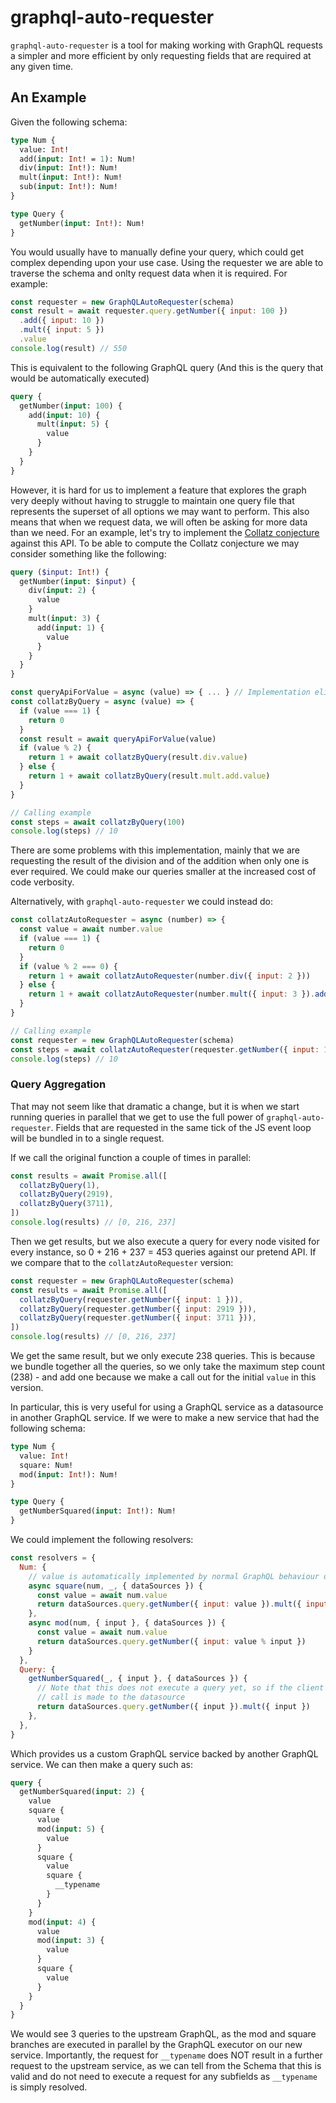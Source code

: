 # graphql-auto-requester

`graphql-auto-requester` is a tool for making working with GraphQL requests a simpler and more efficient by only
requesting fields that are required at any given time.

## An Example

Given the following schema:

```graphql
type Num {
  value: Int!
  add(input: Int! = 1): Num!
  div(input: Int!): Num!
  mult(input: Int!): Num!
  sub(input: Int!): Num!
}

type Query {
  getNumber(input: Int!): Num!
}
```

You would usually have to manually define your query, which could get complex depending upon your use case. Using the
requester we are able to traverse the schema and onlty request data when it is required. For example:

```js
const requester = new GraphQLAutoRequester(schema)
const result = await requester.query.getNumber({ input: 100 })
  .add({ input: 10 })
  .mult({ input: 5 })
  .value
console.log(result) // 550
```

This is equivalent to the following GraphQL query (And this is the query that would be automatically executed)
```graphql
query {
  getNumber(input: 100) {
    add(input: 10) {
      mult(input: 5) {
        value
      }
    }
  }
}
```

However, it is hard for us to implement a feature that explores the graph very deeply without having to struggle to
maintain one query file that represents the superset of all options we may want to perform. This also means that when we
request data, we will often be asking for more data than we need. For an example, let's try to implement the [Collatz
conjecture](https://en.wikipedia.org/wiki/Collatz_conjecture) against this API. To be able to compute the Collatz
conjecture we may consider something like the following:
```graphql
query ($input: Int!) {
  getNumber(input: $input) {
    div(input: 2) {
      value
    }
    mult(input: 3) {
      add(input: 1) {
        value
      }
    }
  }
}
```
```js
const queryApiForValue = async (value) => { ... } // Implementation elided
const collatzByQuery = async (value) => {
  if (value === 1) {
    return 0
  }
  const result = await queryApiForValue(value)
  if (value % 2) {
    return 1 + await collatzByQuery(result.div.value)
  } else {
    return 1 + await collatzByQuery(result.mult.add.value)
  }
}

// Calling example
const steps = await collatzByQuery(100)
console.log(steps) // 10
```
There are some problems with this implementation, mainly that we are requesting the result of the division and of the
addition when only one is ever required. We could make our queries smaller at the increased cost of code verbosity.

Alternatively, with `graphql-auto-requester` we could instead do:
```js
const collatzAutoRequester = async (number) => {
  const value = await number.value
  if (value === 1) {
    return 0
  }
  if (value % 2 === 0) {
    return 1 + await collatzAutoRequester(number.div({ input: 2 }))
  } else {
    return 1 + await collatzAutoRequester(number.mult({ input: 3 }).add({ input: 1 }))
  }
}

// Calling example
const requester = new GraphQLAutoRequester(schema)
const steps = await collatzAutoRequester(requester.getNumber({ input: 100 }))
console.log(steps) // 10
```

### Query Aggregation
That may not seem like that dramatic a change, but it is when we start running queries in parallel that we get to use
the full power of `graphql-auto-requester`. Fields that are requested in the same tick of the JS event loop will be
bundled in to a single request.

If we call the original function a couple of times in parallel:
```js
const results = await Promise.all([
  collatzByQuery(1),
  collatzByQuery(2919),
  collatzByQuery(3711),
])
console.log(results) // [0, 216, 237]
```
Then we get results, but we also execute a query for every node visited for every instance, so 0 + 216 + 237 = 453
queries against our pretend API. If we compare that to the `collatzAutoRequester` version:

```js
const requester = new GraphQLAutoRequester(schema)
const results = await Promise.all([
  collatzByQuery(requester.getNumber({ input: 1 })),
  collatzByQuery(requester.getNumber({ input: 2919 })),
  collatzByQuery(requester.getNumber({ input: 3711 })),
])
console.log(results) // [0, 216, 237]
```
We get the same result, but we only execute 238 queries. This is because we bundle together all the queries, so we only
take the maximum step count (238) - and add one because we make a call out for the initial `value` in this version.

In particular, this is very useful for using a GraphQL service as a datasource in another GraphQL service. If we were
to make a new service that had the following schema:
```graphql
type Num {
  value: Int!
  square: Num!
  mod(input: Int!): Num!
}

type Query {
  getNumberSquared(input: Int!): Num!
}
```

We could implement the following resolvers:
```js
const resolvers = {
  Num: {
    // value is automatically implemented by normal GraphQL behaviour of looking on the parent for properties
    async square(num, _, { dataSources }) {
      const value = await num.value
      return dataSources.query.getNumber({ input: value }).mult({ input: value })
    },
    async mod(num, { input }, { dataSources }) {
      const value = await num.value
      return dataSources.query.getNumber({ input: value % input })
    }
  },
  Query: {
    getNumberSquared(_, { input }, { dataSources }) {
      // Note that this does not execute a query yet, so if the client does not select any fields that use this, no
      // call is made to the datasource
      return dataSources.query.getNumber({ input }).mult({ input })
    },
  },
}
```

Which provides us a custom GraphQL service backed by another GraphQL service. We can then make a query such as:
```graphql
query {
  getNumberSquared(input: 2) {
    value
    square {
      value
      mod(input: 5) {
        value
      }
      square {
        value
        square {
          __typename
        }
      }
    }
    mod(input: 4) {
      value
      mod(input: 3) {
        value
      }
      square {
        value
      }
    }
  }
}
```
We would see 3 queries to the upstream GraphQL, as the mod and square branches are executed in parallel by the GraphQL
executor on our new service.
Importantly, the request for `__typename` does NOT result in a further request to the upstream service, as we can tell
from the Schema that this is valid and do not need to execute a request for any subfields as `__typename` is simply
resolved.
